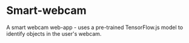 # Smart-webcam
A smart webcam web-app - uses a pre-trained TensorFlow.js model to identify objects in the user's webcam.

